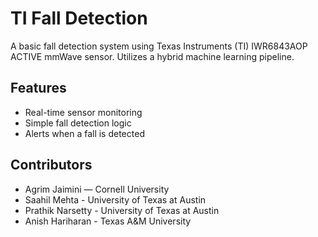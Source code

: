 # TI Fall Detection

A basic fall detection system using Texas Instruments (TI) IWR6843AOP ACTIVE mmWave sensor. 
Utilizes a hybrid machine learning pipeline. 

## Features
- Real-time sensor monitoring
- Simple fall detection logic
- Alerts when a fall is detected

## Contributors
- Agrim Jaimini — Cornell University
- Saahil Mehta - University of Texas at Austin
- Prathik Narsetty - University of Texas at Austin
- Anish Hariharan - Texas A&M University